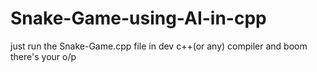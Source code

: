 # Snake-Game-using-AI-in-cpp
just run the Snake-Game.cpp file in dev c++(or any) compiler and boom there's your o/p 
